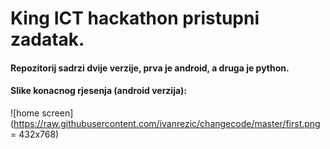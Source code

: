 # King ICT hackathon pristupni zadatak.

#### Repozitorij sadrzi dvije verzije, prva je android, a druga je python.

#### Slike konacnog rjesenja (android verzija):

![home screen](https://raw.githubusercontent.com/ivanrezic/changecode/master/first.png = 432x768)
